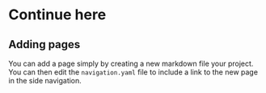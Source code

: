 # Continue here

## Adding pages

You can add a page simply by creating a new markdown file your project. You can then
edit the `navigation.yaml` file to include a link to the new page in the side navigation.

